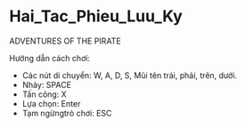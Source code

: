 # Hai_Tac_Phieu_Luu_Ky
ADVENTURES OF THE PIRATE

Hướng dẫn cách chơi:
 - Các nút di chuyển: W, A, D, S, Mũi tên trái, phải, trên, dưới.
 - Nhảy: SPACE
 - Tấn công: X
 - Lựa chọn: Enter
 - Tạm ngừngtrò chơi: ESC
  
  
  

